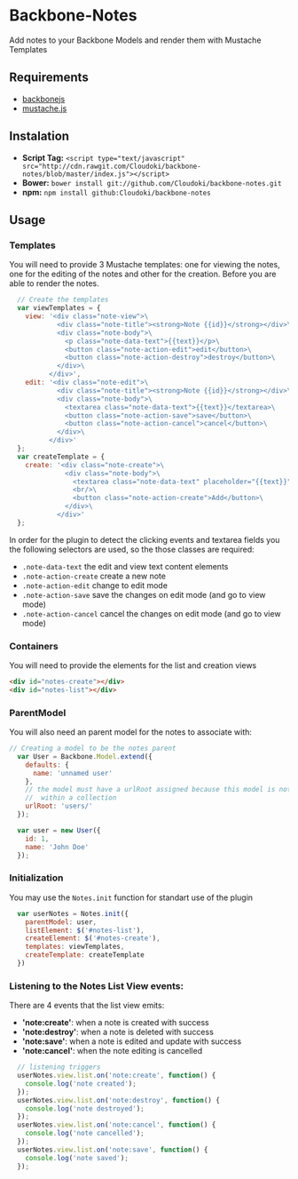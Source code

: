 # Backbone-Notes

Add notes to your Backbone Models and render them with Mustache Templates

## Requirements

- [backbonejs](http://backbonejs.org/)
- [mustache.js](https://github.com/janl/mustache.js)

## Instalation

- **Script Tag:** `<script type="text/javascript" src="http://cdn.rawgit.com/Cloudoki/backbone-notes/blob/master/index.js"></script>`
- **Bower:** `bower install git://github.com/Cloudoki/backbone-notes.git`
- **npm:** `npm install github:Cloudoki/backbone-notes`

## Usage

### Templates

You will need to provide 3 Mustache templates: one for viewing the notes, one for the editing of the notes and other for the creation. Before you are able to render the notes.

```javascript
  // Create the templates
  var viewTemplates = {
    view: '<div class="note-view">\
            <div class="note-title"><strong>Note {{id}}</strong></div>\
            <div class="note-body">\
              <p class="note-data-text">{{text}}</p>\
              <button class="note-action-edit">edit</button>\
              <button class="note-action-destroy">destroy</button>\
            </div>\
          </div>',
    edit: '<div class="note-edit">\
            <div class="note-title"><strong>Note {{id}}</strong></div>\
            <div class="note-body">\
              <textarea class="note-data-text">{{text}}</textarea>\
              <button class="note-action-save">save</button>\
              <button class="note-action-cancel">cancel</button>\
            </div>\
          </div>'
  };
  var createTemplate = {
    create: '<div class="note-create">\
              <div class="note-body">\
                <textarea class="note-data-text" placeholder="{{text}}"></textarea>\
                <br/>\
                <button class="note-action-create">Add</button>\
              </div>\
            </div>'
  };
```

In order for the plugin to detect the clicking events and textarea fields you the following selectors are used, so the those classes are required:

 - `.note-data-text` the edit and view text content elements
 - `.note-action-create` create a new note
 - `.note-action-edit` change to edit mode
 - `.note-action-save` save the changes on edit mode (and go to view mode)
 - `.note-action-cancel` cancel the changes on edit mode (and go to view mode)

### Containers

You will need to provide the elements for the list and creation views

```html
<div id="notes-create"></div>
<div id="notes-list"></div>
```

### ParentModel

You will also need an parent model for the notes to associate with:

```javascript
// Creating a model to be the notes parent
  var User = Backbone.Model.extend({
    defaults: {
      name: 'unnamed user'
    },
    // the model must have a urlRoot assigned because this model is not
    //  within a collection
    urlRoot: 'users/'
  });

  var user = new User({
    id: 1,
    name: 'John Doe'
  });
```

### Initialization

You may use the `Notes.init` function for standart use of the plugin

```javascript
  var userNotes = Notes.init({
    parentModel: user,
    listElement: $('#notes-list'),
    createElement: $('#notes-create'),
    templates: viewTemplates,
    createTemplate: createTemplate
  })
```

### Listening to the Notes List View events:

There are 4 events that the list view emits:
- **'note:create'**: when a note is created with success
- **'note:destroy'**: when a note is deleted with success
- **'note:save'**: when a note is edited and update with success
- **'note:cancel'**: when the note editing is cancelled

```javascript
  // listening triggers
  userNotes.view.list.on('note:create', function() {
    console.log('note created');
  });
  userNotes.view.list.on('note:destroy', function() {
    console.log('note destroyed');
  });
  userNotes.view.list.on('note:cancel', function() {
    console.log('note cancelled');
  });
  userNotes.view.list.on('note:save', function() {
    console.log('note saved');
  });
```

